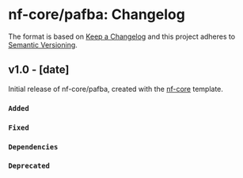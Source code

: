 # nf-core/pafba: Changelog

The format is based on [Keep a Changelog](https://keepachangelog.com/en/1.0.0/)
and this project adheres to [Semantic Versioning](https://semver.org/spec/v2.0.0.html).

## v1.0 - [date]

Initial release of nf-core/pafba, created with the [nf-core](https://nf-co.re/) template.

### `Added`

### `Fixed`

### `Dependencies`

### `Deprecated`
